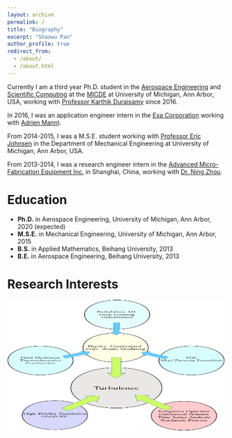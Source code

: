 ```yaml
---
layout: archive
permalink: /
title: "Biography"
excerpt: "Shaowu Pan"
author_profile: true
redirect_from: 
  - /about/
  - /about.html
---
```


Currently I am a third year Ph.D. student in the [Aerospace Engineering](https://aero.engin.umich.edu/) and [Scientific Computing](https://micde.umich.edu/ph-d-in-scientific-computing/) at the [MICDE](https://micde.umich.edu/) at University of Michigan, Ann Arbor, USA, working with [Professor Karthik Duraisamy](https://aero.engin.umich.edu/people/karthik-duraisamy/) since 2016. 

In 2016, I was an application engineer intern in the [Exa Corporation](https://www.exa.com/) working with [Adrien Mann](https://www.linkedin.com/in/adrienmann/)).

From 2014-2015, I was a M.S.E. student working with [Professor Eric Johnsen](http://www-personal.umich.edu/~ejohnsen/) in the Department of Mechanical Engineering at University of Michigan, Ann Arbor, USA.   

From 2013-2014, I was a research engineer intern in the [Advanced Micro-Fabrication Equipment Inc.](http://www.amec-inc.com/) in Shanghai, China, working with [Dr. Ning Zhou](https://www.linkedin.com/in/ning-zhou-58881b57/). 

# Education

* __Ph.D.__ in Aerospace Engineering, University of Michigan, Ann Arbor, 2020 (expected)
* __M.S.E.__ in Mechanical Engineering, University of Michigan, Ann Arbor, 2015
* __B.S.__ in Applied Mathematics, Beihang University, 2013
* __B.E.__ in Aerospace Engineering, Beihang University, 2013




# Research Interests

<img src='/images/libre_office_draw_research_graph.png' width="500" height="300">

<!---* Physics-based computational/data-driven modelling
* High fidelity direct numerical simulation (DNS) of compressible turbulence
* Rarefied gas dynamics, direct simulation Monte Carlo (DSMC)
-->
<!---
# Work Experiences

* 2016 Sep - present: Graduate Research Assistant
  * [Computational Aerosciences Laboratory](http://umich.edu/~caslab/), University of Michigan, Ann Arbor
  * Supervisor: [Prof. Karthik Duraisamy](https://aero.engin.umich.edu/people/karthik-duraisamy/)

* 2016 Jan - 2016 July: Application Engineer Intern
  * [Exa Corporation](https://www.exa.com/)
  * Supervisor: [Mr. Adrien Mann](https://www.linkedin.com/in/adrienmann/)

* 2014 Mar - 2014 July: Research Engineer Intern
  * [Advanced Micro-Fabrication Equipment Inc.](http://www.amec-inc.com/) 
  * Supervisor: [Dr. Ning Zhou](https://www.linkedin.com/in/ning-zhou-58881b57/)
-->
<!---
 # Tools

* Programming: Fortran, Python, Cython, C++, Matlab
* HPC: HDF, MPI, OpenMP
* Data analytics: Keras/Tensorflow, scikit-learn
* Data processing: Hive, Pig
* Data visualization tools: Paraview, Tecplot, Visit
-->

